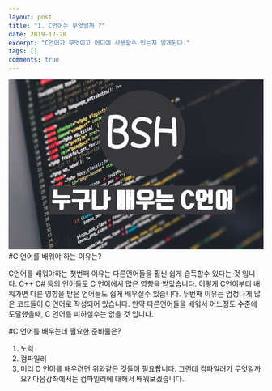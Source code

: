 ```yaml
---
layout: post
title: "1. C언어는 무엇일까 ?"
date: 2019-12-28
excerpt: "C언어가 무엇이고 어디에 사용할수 있는지 알게된다."
tags: []
comments: true
---
```

![누구나 배울수 있는 C언어 강의](./assets/img/post/main.png)
#C 언어를 배워야 하는 이유는?

C언어를 배워야하는 첫번째 이유는 다른언어들을 훨씬 쉽게 습득할수
있다는 것 입니다. C++ C# 등의 언어들도 C 언어에서 많은 영향을 받았습니다.
이렇게 C언어부터 배워가면 다른 영향을 받은 언어들도 쉽게 배우실수 있습니다.
두번째 이유는 엄청나게 많은 코드들이 C 언어로 작성되어 있습니다.
만약 다른언어들을 배워서 어느정도 수준에 도달했을때, C 언어를 피하실수는
없을 것 입니다.

#C 언어를 배우는데 필요한 준비물은?

1. 노력
1. 컴파일러
1. 머리
C 언어를 배우려면 위와같은 것들이 필요합니다.
그런데 컴파일러가 무엇일까요?
다음강좌에서는 컴파일러에 대해서 배워보겠습니다.
